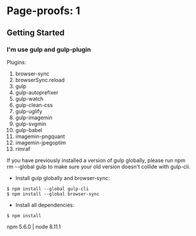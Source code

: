 # Page-proofs: 1

## Getting Started

### I'm use gulp and gulp-plugin

Plugins:

1. browser-sync
1. browserSync.reload
1. gulp
1. gulp-autoprefixer
1. gulp-watch
1. gulp-clean-css
1. gulp-uglify
1. gulp-imagemin
1. gulp-svgmin
1. gulp-babel
1. imagemin-pngquant
1. imagemin-jpegoptim
1. rimraf


If you have previously installed a version of gulp globally, please run npm rm --global gulp to make sure your old version doesn't collide with gulp-cli.
- Install gulp globally and browser-sync:
```
$ npm install --global gulp-cli
$ npm install --global browser-sync
```
- Install all dependencies:

```
$ npm install
```

npm 5.6.0 | node 8.11.1
